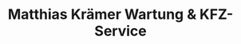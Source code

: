 ---
title: "Matthias Krämer Wartung & KFZ-Service"
url: /bad-blankenburg/matthias-kraemer-wartung-und-kfz-service/
shop: Autohaus
---